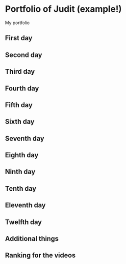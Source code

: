 # Portfolio of Judit (example!)
My portfolio 

## First day

## Second day

## Third day

## Fourth day

## Fifth day

## Sixth day

## Seventh day

## Eighth day

## Ninth day

## Tenth day

## Eleventh day

## Twelfth day

## Additional things

## Ranking for the videos
